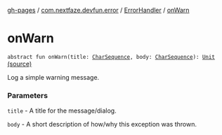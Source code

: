 [gh-pages](../../index.md) / [com.nextfaze.devfun.error](../index.md) / [ErrorHandler](index.md) / [onWarn](./on-warn.md)

# onWarn

`abstract fun onWarn(title: `[`CharSequence`](https://kotlinlang.org/api/latest/jvm/stdlib/kotlin/-char-sequence/index.html)`, body: `[`CharSequence`](https://kotlinlang.org/api/latest/jvm/stdlib/kotlin/-char-sequence/index.html)`): `[`Unit`](https://kotlinlang.org/api/latest/jvm/stdlib/kotlin/-unit/index.html) [(source)](https://github.com/NextFaze/dev-fun/tree/master/devfun/src/main/java/com/nextfaze/devfun/error/Handler.kt#L78)

Log a simple warning message.

### Parameters

`title` - A title for the message/dialog.

`body` - A short description of how/why this exception was thrown.